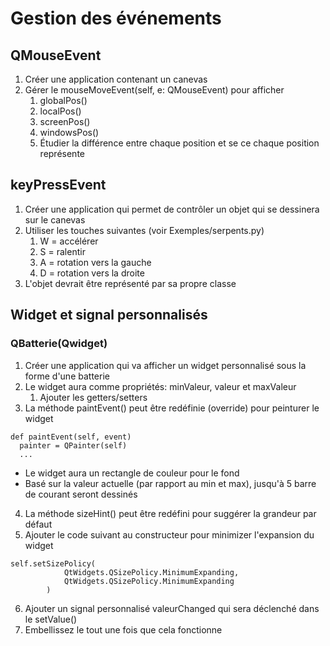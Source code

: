 # Gestion des événements

## QMouseEvent
1) Créer une application contenant un canevas
2) Gérer le mouseMoveEvent(self, e: QMouseEvent) pour afficher
   1) globalPos()
   2) localPos()
   3) screenPos()
   4) windowsPos()
   5) Étudier la différence entre chaque position et se ce chaque position représente

## keyPressEvent
1) Créer une application qui permet de contrôler un objet qui se dessinera sur le canevas
2) Utiliser les touches suivantes (voir Exemples/serpents.py)
   1) W = accélérer
   2) S = ralentir
   3) A = rotation vers la gauche
   4) D = rotation vers la droite
3) L'objet devrait être représenté par sa propre classe

## Widget et signal personnalisés
### QBatterie(Qwidget)
1) Créer une application qui va afficher un widget personnalisé sous la forme d'une batterie
2) Le widget aura comme propriétés: minValeur, valeur et maxValeur
   1) Ajouter les getters/setters
3) La méthode paintEvent() peut être redéfinie (override) pour peinturer le widget
	
```
def paintEvent(self, event)
  painter = QPainter(self)
  ...
```
   - Le widget aura un rectangle de couleur pour le fond
   - Basé sur la valeur actuelle (par rapport au min et max), jusqu'à 5 barre de courant seront dessinés
4) La méthode sizeHint() peut être redéfini pour suggérer la grandeur par défaut
5) Ajouter le code suivant au constructeur pour minimizer l'expansion du widget
```
self.setSizePolicy(
            QtWidgets.QSizePolicy.MinimumExpanding,
            QtWidgets.QSizePolicy.MinimumExpanding
        )
```
6) Ajouter un signal personnalisé valeurChanged qui sera déclenché dans le setValue()
7) Embellissez le tout une fois que cela fonctionne



